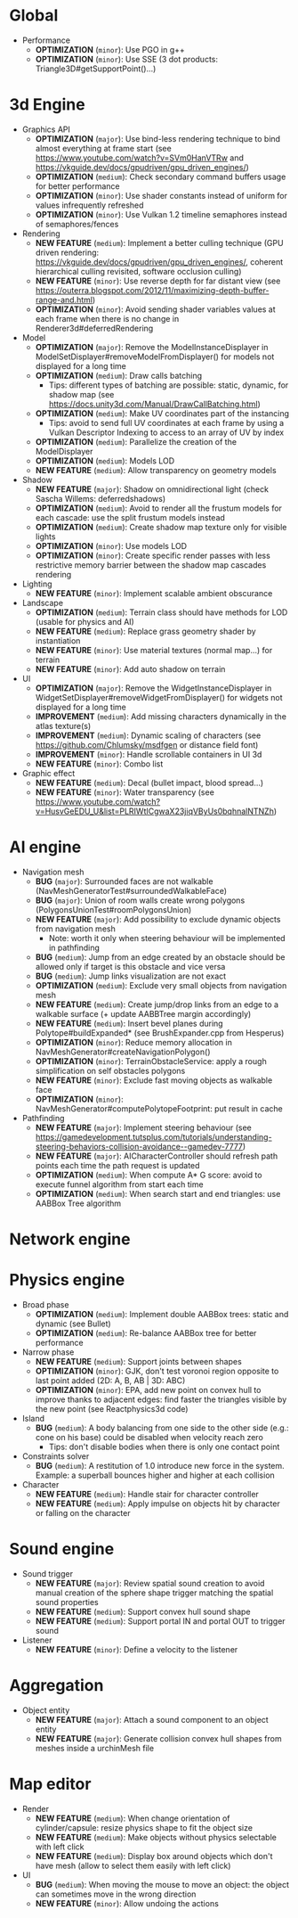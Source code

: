 # Global
* Performance
  * **OPTIMIZATION** (`minor`): Use PGO in g++
  * **OPTIMIZATION** (`minor`): Use SSE (3 dot products: Triangle3D<T>#getSupportPoint()...)

# 3d Engine
* Graphics API
  * **OPTIMIZATION** (`major`): Use bind-less rendering technique to bind almost everything at frame start (see <https://www.youtube.com/watch?v=SVm0HanVTRw> and <https://vkguide.dev/docs/gpudriven/gpu_driven_engines/>)
  * **OPTIMIZATION** (`medium`): Check secondary command buffers usage for better performance
  * **OPTIMIZATION** (`minor`): Use shader constants instead of uniform for values infrequently refreshed
  * **OPTIMIZATION** (`minor`): Use Vulkan 1.2 timeline semaphores instead of semaphores/fences
* Rendering
  * **NEW FEATURE** (`medium`): Implement a better culling technique (GPU driven rendering: <https://vkguide.dev/docs/gpudriven/gpu_driven_engines/>, coherent hierarchical culling revisited, software occlusion culling)
  * **NEW FEATURE** (`minor`): Use reverse depth for far distant view (see <https://outerra.blogspot.com/2012/11/maximizing-depth-buffer-range-and.html>)
  * **OPTIMIZATION** (`minor`): Avoid sending shader variables values at each frame when there is no change in Renderer3d#deferredRendering
* Model
  * **OPTIMIZATION** (`major`): Remove the ModelInstanceDisplayer in ModelSetDisplayer#removeModelFromDisplayer() for models not displayed for a long time
  * **OPTIMIZATION** (`medium`): Draw calls batching
    * Tips: different types of batching are possible: static, dynamic, for shadow map (see <https://docs.unity3d.com/Manual/DrawCallBatching.html>)
  * **OPTIMIZATION** (`medium`): Make UV coordinates part of the instancing
    * Tips: avoid to send full UV coordinates at each frame by using a Vulkan Descriptor Indexing to access to an array of UV by index
  * **OPTIMIZATION** (`medium`): Parallelize the creation of the ModelDisplayer
  * **OPTIMIZATION** (`medium`): Models LOD
  * **NEW FEATURE** (`medium`): Allow transparency on geometry models
* Shadow
  * **NEW FEATURE** (`major`): Shadow on omnidirectional light (check Sascha Willems: deferredshadows)
  * **OPTIMIZATION** (`medium`): Avoid to render all the frustum models for each cascade: use the split frustum models instead
  * **OPTIMIZATION** (`medium`): Create shadow map texture only for visible lights
  * **OPTIMIZATION** (`minor`): Use models LOD
  * **OPTIMIZATION** (`minor`): Create specific render passes with less restrictive memory barrier between the shadow map cascades rendering
* Lighting
  * **NEW FEATURE** (`minor`): Implement scalable ambient obscurance
* Landscape
  * **OPTIMIZATION** (`medium`): Terrain class should have methods for LOD (usable for physics and AI)
  * **NEW FEATURE** (`medium`): Replace grass geometry shader by instantiation
  * **NEW FEATURE** (`minor`): Use material textures (normal map...) for terrain
  * **NEW FEATURE** (`minor`): Add auto shadow on terrain
* UI
  * **OPTIMIZATION** (`major`): Remove the WidgetInstanceDisplayer in WidgetSetDisplayer#removeWidgetFromDisplayer() for widgets not displayed for a long time
  * **IMPROVEMENT** (`medium`): Add missing characters dynamically in the atlas texture(s)
  * **IMPROVEMENT** (`medium`): Dynamic scaling of characters (see <https://github.com/Chlumsky/msdfgen> or distance field font)
  * **IMPROVEMENT** (`minor`): Handle scrollable containers in UI 3d
  * **NEW FEATURE** (`minor`): Combo list
* Graphic effect
  * **NEW FEATURE** (`medium`): Decal (bullet impact, blood spread...)
  * **NEW FEATURE** (`minor`): Water transparency (see <https://www.youtube.com/watch?v=HusvGeEDU_U&list=PLRIWtICgwaX23jiqVByUs0bqhnalNTNZh>)

# AI engine
* Navigation mesh
  * **BUG** (`major`): Surrounded faces are not walkable (NavMeshGeneratorTest#surroundedWalkableFace)
  * **BUG** (`major`): Union of room walls create wrong polygons (PolygonsUnionTest#roomPolygonsUnion)
  * **NEW FEATURE** (`major`): Add possibility to exclude dynamic objects from navigation mesh
    * Note: worth it only when steering behaviour will be implemented in pathfinding
  * **BUG** (`medium`): Jump from an edge created by an obstacle should be allowed only if target is this obstacle and vice versa
  * **BUG** (`medium`): Jump links visualization are not exact
  * **OPTIMIZATION** (`medium`): Exclude very small objects from navigation mesh
  * **NEW FEATURE** (`medium`): Create jump/drop links from an edge to a walkable surface (+ update AABBTree margin accordingly)
  * **NEW FEATURE** (`medium`): Insert bevel planes during Polytope#buildExpanded* (see BrushExpander.cpp from Hesperus)
  * **OPTIMIZATION** (`minor`): Reduce memory allocation in NavMeshGenerator#createNavigationPolygon()
  * **OPTIMIZATION** (`minor`): TerrainObstacleService: apply a rough simplification on self obstacles polygons
  * **NEW FEATURE** (`minor`): Exclude fast moving objects as walkable face
  * **OPTIMIZATION** (`minor`): NavMeshGenerator#computePolytopeFootprint: put result in cache
* Pathfinding
  * **NEW FEATURE** (`major`): Implement steering behaviour (see <https://gamedevelopment.tutsplus.com/tutorials/understanding-steering-behaviors-collision-avoidance--gamedev-7777>)
  * **NEW FEATURE** (`major`): AICharacterController should refresh path points each time the path request is updated 
  * **OPTIMIZATION** (`medium`): When compute A* G score: avoid to execute funnel algorithm from start each time
  * **OPTIMIZATION** (`medium`): When search start and end triangles: use AABBox Tree algorithm

# Network engine

# Physics engine
* Broad phase
  * **OPTIMIZATION** (`medium`): Implement double AABBox trees: static and dynamic (see Bullet)
  * **OPTIMIZATION** (`medium`): Re-balance AABBox tree for better performance
* Narrow phase
  * **NEW FEATURE** (`medium`): Support joints between shapes
  * **OPTIMIZATION** (`minor`): GJK, don't test voronoi region opposite to last point added (2D: A, B, AB | 3D: ABC)
  * **OPTIMIZATION** (`minor`): EPA, add new point on convex hull to improve thanks to adjacent edges: find faster the triangles visible by the new point (see Reactphysics3d code)
* Island
  * **BUG** (`medium`): A body balancing from one side to the other side (e.g.: cone on his base) could be disabled when velocity reach zero
    * Tips: don't disable bodies when there is only one contact point
* Constraints solver
  * **BUG** (`medium`): A restitution of 1.0 introduce new force in the system. Example: a superball bounces higher and higher at each collision
* Character
  * **NEW FEATURE** (`medium`): Handle stair for character controller
  * **NEW FEATURE** (`medium`): Apply impulse on objects hit by character or falling on the character

# Sound engine
* Sound trigger
  * **NEW FEATURE** (`major`): Review spatial sound creation to avoid manual creation of the sphere shape trigger matching the spatial sound properties
  * **NEW FEATURE** (`medium`): Support convex hull sound shape
  * **NEW FEATURE** (`medium`): Support portal IN and portal OUT to trigger sound
* Listener    
  * **NEW FEATURE** (`minor`): Define a velocity to the listener

# Aggregation
* Object entity
  * **NEW FEATURE** (`major`): Attach a sound component to an object entity
  * **NEW FEATURE** (`major`): Generate collision convex hull shapes from meshes inside a urchinMesh file

# Map editor
* Render
  * **NEW FEATURE** (`medium`): When change orientation of cylinder/capsule: resize physics shape to fit the object size
  * **NEW FEATURE** (`medium`): Make objects without physics selectable with left click
  * **NEW FEATURE** (`medium`): Display box around objects which don't have mesh (allow to select them easily with left click)
* UI
  * **BUG** (`medium`): When moving the mouse to move an object: the object can sometimes move in the wrong direction
  * **NEW FEATURE** (`minor`): Allow undoing the actions
